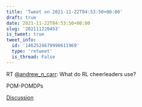 ```yaml
---
title: 'Tweet on 2021-11-22T04:53:50+00:00'
draft: true
date: 2021-11-22T04:53:50+00:00
slug: '202111220453'
is_tweet: true
tweet_info:
  id: '1462524679990611969'
  type: 'retweet'
  is_thread: False
---
```




RT [@andrew_n_carr](https://x.com/andrew_n_carr): What do RL cheerleaders use? 

POM-POMDPs

[Discussion](https://x.com/sytelus/status/1462524679990611969)

